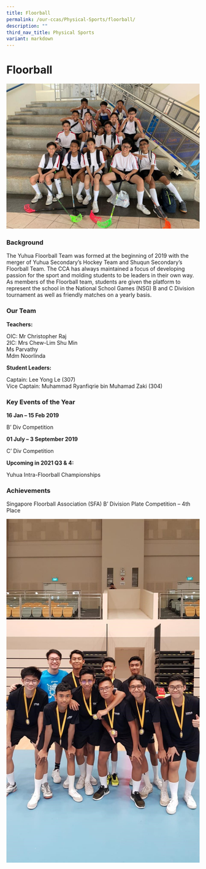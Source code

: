 ```yaml
---
title: Floorball
permalink: /our-ccas/Physical-Sports/floorball/
description: ""
third_nav_title: Physical Sports
variant: markdown
---
```

# **Floorball**

![](/images/WhatsApp%20Image%202021-06-04.jpeg)

### Background

The Yuhua Floorball Team was formed at the beginning of 2019 with the merger of Yuhua Secondary’s Hockey Team and Shuqun Secondary’s Floorball Team. The CCA has always maintained a focus of developing passion for the sport and molding students to be leaders in their own way. 
As members of the Floorball team, students are given the platform to represent the school in the National School Games (NSG) B and C Division tournament as well as friendly matches on a yearly basis.

### Our Team

**Teachers:** 

OIC: Mr Christopher Raj    
2IC: Mrs Chew-Lim Shu Min    
Ms Parvathy    
Mdm Noorlinda

**Student Leaders:** 

Captain: Lee Yong Le (307)    
Vice Captain: Muhammad Ryanfiqrie bin Muhamad Zaki (304)

### Key Events of the Year

**16 Jan – 15 Feb 2019**

B’ Div Competition 

**01 July – 3 September 2019**

C’ Div Competition 

**Upcoming in 2021 Q3 & 4:**  

Yuhua Intra-Floorball Championships 

### Achievements

Singapore Floorball Association (SFA) B’ Division Plate Competition – 4th Place

![](/images/ff.jpg)